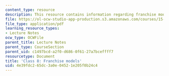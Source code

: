 ```yaml
---
content_type: resource
description: This resource contains information regarding franchise models.
file: https://ol-ocw-studio-app-production.s3.amazonaws.com/courses/15-232-business-model-innovation-global-health-in-frontier-markets-fall-2013/4e39fdc265dc3a0e04521e205f0b24c4_MIT15_232F13_Class8.pdf
file_type: application/pdf
learning_resource_types:
- Lecture Notes
ocw_type: OCWFile
parent_title: Lecture Notes
parent_type: CourseSection
parent_uid: c1497bcd-a2f0-d686-0f61-27a7bceffff7
resourcetype: Document
title: 'Class 8: Franchise models'
uid: 4e39fdc2-65dc-3a0e-0452-1e205f0b24c4
---
```

